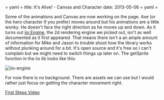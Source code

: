 = yaml =
title: It's Alive! - Canvas and Character
date: 2013-05-06
= yaml =

Some of the animations and Canvas are now working on the page. Axe (or the hero character if you prefer) moves around but his animations are a little wonky. He doesn't face the right direction as he moves up and down. As it turns out [iio Engine](http://iioengine.com/docs/iio-basics), the 2d rendering engine we picked out, isn't as well documented as it first appeared. That means there isn't a an ample amount of information for Mike and Jason to trouble shoot how the library works without plunking around for a bit. It's open source and it's free so I can't complain but we might need to switch things up later on. The getSprite function in the iio lib looks like this:

![iio-engine](/images/posts/016-01-iio-getsprite.png)

For now there is no background. There are assets we can use but I would rather just focus on getting the character movement right.


[First Steps Video](https://vimeo.com/66442611)
